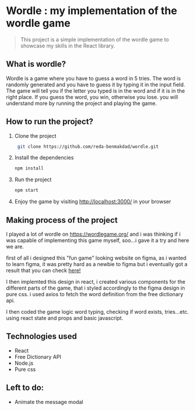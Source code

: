 # Wordle : my implementation of the wordle game
> This project is a simple implementation of the wordle game to showcase my skills in the React library.

## What is wordle?
Wordle is a game where you have to guess a word in 5 tries. The word is randomly generated and you have to guess it by typing it in the input field. The game will tell you if the letter you typed is in the word and if it is in the right place. If you guess the word, you win, otherwise you lose.
you will understand more by running the project and playing the game.

## How to run the project?
1. Clone the project
   ```Bash
    git clone https://github.com/reda-benmakdad/wordle.git
    ```
3. Install the dependencies
    ```Bash
    npm install
    ```
4. Run the project
    ```Bash
    npm start
    ```
5. Enjoy the game by visiting [http://localhost:3000/](http://localhost:3000/) in your browser

## Making process of the project

I played a lot of wordle on https://wordlegame.org/ and i was thinking if i was capable of implementing this game myself, soo...i gave it a try and here we are.

first of all i designed this "fun game" looking website on figma, as i wanted to learn figma, it was pretty hard as a newbie to figma but i eventually got a result that you can check [here!](https://www.figma.com/file/lH963810KtCFM2r9hBFjcB/Wordle?type=design&node-id=0%3A1&mode=design&t=SGXbsLIWPJtbIOHR-1)

I then implemted this design in react, i created various components for the different parts of the game, that i styled accordingly to the figma design in pure css. i used axios to fetch the word definition from the free dictionary api.

I then coded the game logic word typing, checking if word exists, tries...etc. using react state and props and basic javascript. 


## Technologies used
- React
- Free Dictionary API
- Node.js
- Pure css


## Left to do:
- Animate the message modal



